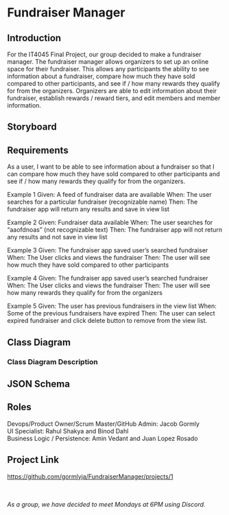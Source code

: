 # Fundraiser Manager

## Introduction

For the IT4045 Final Project, our group decided to make a fundraiser manager. The fundraiser manager allows organizers to set up an online space for their fundraiser. This allows any participants the ability to see information about a fundraiser, compare how much they have sold compared to other participants, and see if / how many rewards they qualify    for from the organizers. Organizers are able to edit information about their fundraiser, establish rewards / reward tiers, and edit members and member information.
 
## Storyboard
 
## Requirements
 As a user, I want to be able to see information about a fundraiser so that I can compare how much they have sold compared to other participants and see if / how many rewards they qualify for from the organizers. 
 
 Example 1 
Given: A feed of fundraiser data are available 
When: The user searches for a particular fundraiser (recognizable name)
Then: The fundraiser app will return any results and save in view list


Example 2 
Given: Fundraiser data available 
When: The user searches for “aaofdnoas” (not recognizable text)
Then: The fundraiser app will not return any results and not save in view list 


Example 3 
Given: The fundraiser app saved user’s searched fundraiser  
When: The User clicks and views the fundraiser
Then: The user will see how much they have sold compared to other participants


Example 4 
Given: The fundraiser app saved user’s searched fundraiser  
When: The User clicks and views the fundraiser
Then: The user will see how many rewards they qualify for from the organizers


Example 5 
Given: The user has previous fundraisers in the view list 
When: Some of the previous fundraisers have expired 
Then: The user can select expired fundraiser and click delete button to remove from the view list.  
## Class Diagram
 
### Class Diagram Description
 
## JSON Schema
 
## Roles
 
Devops/Product Owner/Scrum Master/GitHub Admin: Jacob Gormly <br>
UI Specialist: Rahul Shakya and Binod Dahl <br>
Business Logic / Persistence: Amin Vedant and Juan Lopez Rosado

## Project Link
https://github.com/gormlyja/FundraiserManager/projects/1

<br><br>*As a group, we have decided to meet Mondays at 6PM using Discord.*
